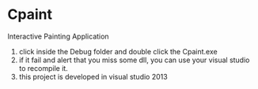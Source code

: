 # Cpaint
Interactive Painting Application
1. click inside the Debug folder and double click the Cpaint.exe 
2. if it fail and alert that you miss some dll, you can use your visual studio to recompile it.
3. this project is developed in visual studio 2013
